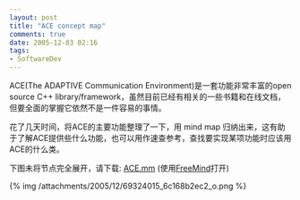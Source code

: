 ```yaml
---
layout: post
title: "ACE concept map"
comments: true
date: 2005-12-03 02:16
tags:
- SoftwareDev
---
```

ACE(The ADAPTIVE Communication Environment)是一套功能非常丰富的open source C++ library/framework，虽然目前已经有相关的一些书籍和在线文档，但要全面的掌握它依然不是一件容易的事情。

花了几天时间，将ACE的主要功能整理了一下，用 mind map 归纳出来，这有助于了解ACE提供些什么功能，也可以用作速查参考，查找要实现某项功能时应该用ACE的什么类。

下图未将节点完全展开，请下载: [ACE.mm](http://aleung.blogbus.com/files/1133518564.rar) (使用[FreeMind](http://freemind.sourceforge.net)打开)  


{% img /attachments/2005/12/69324015_6c168b2ec2_o.png %}
